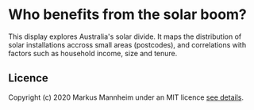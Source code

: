 # Who benefits from the solar boom?
This display explores Australia's solar divide.
It maps the distribution of solar installations accross small areas (postcodes), and correlations with factors such as household income, size and tenure.
## Licence
Copyright (c) 2020 Markus Mannheim under an MIT licence [see details](./licence.txt).
